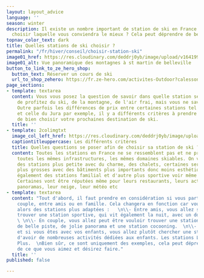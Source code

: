 ```yaml
---
layout: layout_advice
language: ''
season: winter
description: Il existe un nombre important de station de ski en France. Mais comment
  choisir laquelle vous conviendra le mieux ? Cela peut déprendre de beaucoup de critères.
topnav_color_text: dark
title: Quelles stations de ski choisir ?
permalink: "/fr/hiver/conseil/choisir-station-ski"
image01_href: https://res.cloudinary.com/deddrj0yb/image/upload/v1641994384/website/Conseil%20/ines-alvarez-fdez-F-gfrzSIPZo-unsplash_qkyvuy.jpg
image01_alt: Vue panoramique des montagnes à st martin de belleville
button_to_link_to_ze_hero_shop:
  button_text: Réserver un cours de ski
  url_to_shop_zehero: https://fr.ze-hero.com/activites-Outdoor?calessonstype=all&catypegenderlistsummer=all&calessonsactivitytype=Ski&start-date=
page_sections:
- template: textarea
  content: Vous vous posez la question de savoir dans quelle station séjournez afin
    de profitez du ski, de la montagne, de l'air frai, mais vous ne savez pas où aller.
    Outre parfois les différences de prix entre certaines stations tel que en Tarentaise
    et celle du Jura par exemple, il y a différents critères à prendre en compte afin
    de bien choisir votre prochaines destination de ski.
  title: ''
- template: 2colimgtxt
  image_col_left_href: https://res.cloudinary.com/deddrj0yb/image/upload/v1641994384/website/Conseil%20/teo-leguay-cwL11264paM-unsplash_xqkfej.jpg
  captiontitleuppercase: Les différents critères
  title: Quelles questions se poser afin de choisir sa station de ski ?
  content: Toutes les stations en France ne se ressemblent pas et ne présentent pas
    toutes les mêmes infrastructures, les mêmes domaines skiables. On va retrouver
    des stations plus petite avec du charme, des chalets, certaines seront beaucoup
    plus grosses avec des bâtiments plus importants donc moins esthétique. On retrouve
    également des stations familial et d'autre plus sportive voir même plus festive.
    Certaines vont être réputées même pour leurs restaurants, leurs activités, leurs
    panoramas, leur neige, leur météo etc
- template: textarea
  content: "Tout d'abord, il faut prendre en considération si vous partez seul, en
    couple, entre amis ou en famille. Cela changera en fonction car vous trouverez
    alors des stations plus adaptées :   \n\\- Entre amis, vous allez surement vouloir
    trouver une station sportive, qui vit également la nuit, avec un domaine incroyable...
    \ \n\\- En couple, vous allez peut être vouloir trouver une station qui offre
    de belle piste, de jolie panorama et une station cocooning.  \n\\- En famille
    et si vous êtes avec vos enfants, vous allez plutôt chercher une station qui permet
    d'avoir de nombreuses activités dédiées aux enfants. Les stations Label Famille
    Plus.  \nBien sûr, ce sont uniquement des exemples, cela peut déprendre absolument
    de ce que vous aimez et désirez faire."
  title: ''
published: false

---
```

